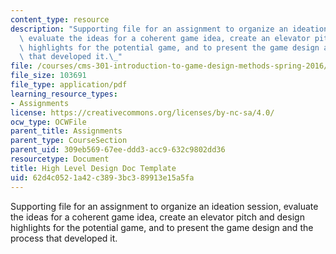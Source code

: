 ```yaml
---
content_type: resource
description: "Supporting file for an assignment to organize an ideation\_session,\
  \ evaluate the ideas for a coherent game idea, create an elevator pitch and design\
  \ highlights for the potential game, and to present the game design and the process\
  \ that developed it.\_"
file: /courses/cms-301-introduction-to-game-design-methods-spring-2016/62d4c0521a42c3893bc389913e15a5fa_MITCMS_301S16_HighLevel.pdf
file_size: 103691
file_type: application/pdf
learning_resource_types:
- Assignments
license: https://creativecommons.org/licenses/by-nc-sa/4.0/
ocw_type: OCWFile
parent_title: Assignments
parent_type: CourseSection
parent_uid: 309eb569-67ee-ddd3-acc9-632c9802dd36
resourcetype: Document
title: High Level Design Doc Template
uid: 62d4c052-1a42-c389-3bc3-89913e15a5fa
---
```

Supporting file for an assignment to organize an ideation session, evaluate the ideas for a coherent game idea, create an elevator pitch and design highlights for the potential game, and to present the game design and the process that developed it. 